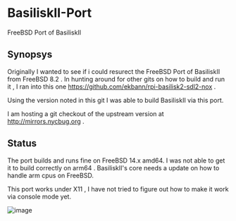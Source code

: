 # BasiliskII-Port
FreeBSD Port of BasiliskII

## Synopsys 
Originally I wanted to see if i could resurect the FreeBSD Port of BasiliskII from FreeBSD 8.2 .
In hunting around for other gits on how to build and run it , I ran into this one https://github.com/ekbann/rpi-basilisk2-sdl2-nox .

Using the version noted in this git I was able to build BasiliskII via this port. 

I am hosting a git checkout of the upstream version at http://mirrors.nycbug.org .

## Status
The port builds and runs fine on FreeBSD 14.x amd64. I was not able to get it to build correctly on arm64 . BasiliskII's core 
needs a update on how to handle arm cpus on FreeBSD.

This port works under X11 , I have not tried to figure out how to make it work via console mode yet. 

![image](https://github.com/user-attachments/assets/38006084-c93f-4fb9-9f0c-1e2e54faded7)
